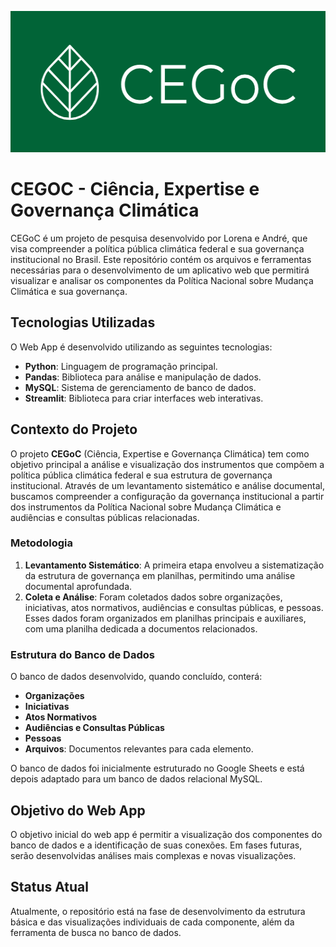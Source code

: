 <p align="center">
  <img src="assets/cegoc-logo.png" alt="CEGOC Logo" width="539" height="226">
</p>

# CEGOC - Ciência, Expertise e Governança Climática

CEGoC é um projeto de pesquisa desenvolvido por Lorena e André, que visa compreender a política pública climática federal e sua governança institucional no Brasil. Este repositório contém os arquivos e ferramentas necessárias para o desenvolvimento de um aplicativo web que permitirá visualizar e analisar os componentes da Política Nacional sobre Mudança Climática e sua governança.

## Tecnologias Utilizadas

O Web App é desenvolvido utilizando as seguintes tecnologias:

- **Python**: Linguagem de programação principal.
- **Pandas**: Biblioteca para análise e manipulação de dados.
- **MySQL**: Sistema de gerenciamento de banco de dados.
- **Streamlit**: Biblioteca para criar interfaces web interativas.

## Contexto do Projeto

O projeto **CEGoC** (Ciência, Expertise e Governança Climática) tem como objetivo principal a análise e visualização dos instrumentos que compõem a política pública climática federal e sua estrutura de governança institucional. Através de um levantamento sistemático e análise documental, buscamos compreender a configuração da governança institucional a partir dos instrumentos da Política Nacional sobre Mudança Climática e audiências e consultas públicas relacionadas.

### Metodologia

1. **Levantamento Sistemático**: A primeira etapa envolveu a sistematização da estrutura de governança em planilhas, permitindo uma análise documental aprofundada.
2. **Coleta e Análise**: Foram coletados dados sobre organizações, iniciativas, atos normativos, audiências e consultas públicas, e pessoas. Esses dados foram organizados em planilhas principais e auxiliares, com uma planilha dedicada a documentos relacionados.

### Estrutura do Banco de Dados

O banco de dados desenvolvido, quando concluído, conterá:

- **Organizações**
- **Iniciativas**
- **Atos Normativos**
- **Audiências e Consultas Públicas**
- **Pessoas**
- **Arquivos**: Documentos relevantes para cada elemento.

O banco de dados foi inicialmente estruturado no Google Sheets e está depois adaptado para um banco de dados relacional MySQL.

## Objetivo do Web App

O objetivo inicial do web app é permitir a visualização dos componentes do banco de dados e a identificação de suas conexões. Em fases futuras, serão desenvolvidas análises mais complexas e novas visualizações.

## Status Atual

Atualmente, o repositório está na fase de desenvolvimento da estrutura básica e das visualizações individuais de cada componente, além da ferramenta de busca no banco de dados.
